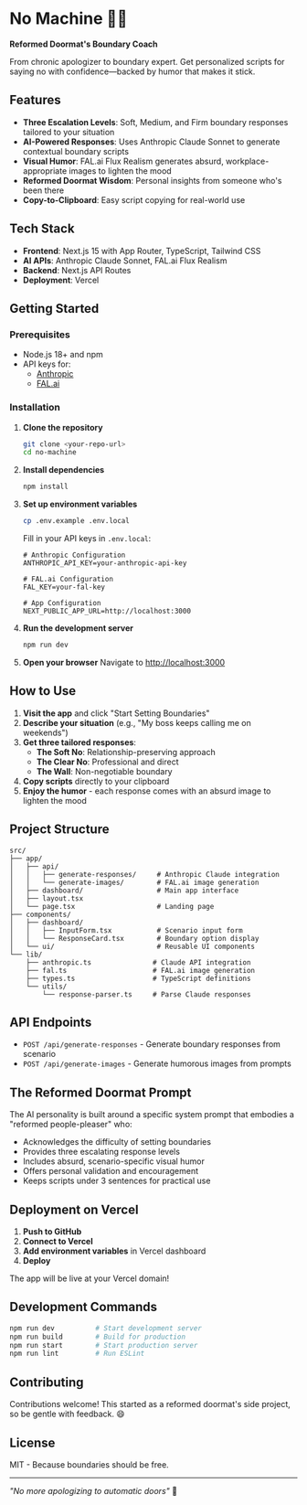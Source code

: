 # No Machine 🚫🤖

**Reformed Doormat's Boundary Coach**

From chronic apologizer to boundary expert. Get personalized scripts for saying no with confidence—backed by humor that makes it stick.

## Features

- **Three Escalation Levels**: Soft, Medium, and Firm boundary responses tailored to your situation
- **AI-Powered Responses**: Uses Anthropic Claude Sonnet to generate contextual boundary scripts
- **Visual Humor**: FAL.ai Flux Realism generates absurd, workplace-appropriate images to lighten the mood
- **Reformed Doormat Wisdom**: Personal insights from someone who's been there
- **Copy-to-Clipboard**: Easy script copying for real-world use

## Tech Stack

- **Frontend**: Next.js 15 with App Router, TypeScript, Tailwind CSS
- **AI APIs**: Anthropic Claude Sonnet, FAL.ai Flux Realism
- **Backend**: Next.js API Routes
- **Deployment**: Vercel

## Getting Started

### Prerequisites

- Node.js 18+ and npm
- API keys for:
  - [Anthropic](https://console.anthropic.com/)
  - [FAL.ai](https://fal.ai/dashboard)

### Installation

1. **Clone the repository**
   ```bash
   git clone <your-repo-url>
   cd no-machine
   ```

2. **Install dependencies**
   ```bash
   npm install
   ```

3. **Set up environment variables**
   ```bash
   cp .env.example .env.local
   ```

   Fill in your API keys in `.env.local`:
   ```env
   # Anthropic Configuration
   ANTHROPIC_API_KEY=your-anthropic-api-key

   # FAL.ai Configuration
   FAL_KEY=your-fal-key

   # App Configuration
   NEXT_PUBLIC_APP_URL=http://localhost:3000
   ```

4. **Run the development server**
   ```bash
   npm run dev
   ```

5. **Open your browser**
   Navigate to [http://localhost:3000](http://localhost:3000)

## How to Use

1. **Visit the app** and click "Start Setting Boundaries"
2. **Describe your situation** (e.g., "My boss keeps calling me on weekends")
3. **Get three tailored responses**:
   - **The Soft No**: Relationship-preserving approach
   - **The Clear No**: Professional and direct
   - **The Wall**: Non-negotiable boundary
4. **Copy scripts** directly to your clipboard
5. **Enjoy the humor** - each response comes with an absurd image to lighten the mood

## Project Structure

```
src/
├── app/
│   ├── api/
│   │   ├── generate-responses/     # Anthropic Claude integration
│   │   └── generate-images/        # FAL.ai image generation
│   ├── dashboard/                  # Main app interface
│   ├── layout.tsx
│   └── page.tsx                    # Landing page
├── components/
│   ├── dashboard/
│   │   ├── InputForm.tsx           # Scenario input form
│   │   └── ResponseCard.tsx        # Boundary option display
│   └── ui/                         # Reusable UI components
└── lib/
    ├── anthropic.ts               # Claude API integration
    ├── fal.ts                     # FAL.ai image generation
    ├── types.ts                   # TypeScript definitions
    └── utils/
        └── response-parser.ts     # Parse Claude responses
```

## API Endpoints

- `POST /api/generate-responses` - Generate boundary responses from scenario
- `POST /api/generate-images` - Generate humorous images from prompts

## The Reformed Doormat Prompt

The AI personality is built around a specific system prompt that embodies a "reformed people-pleaser" who:

- Acknowledges the difficulty of setting boundaries
- Provides three escalating response levels
- Includes absurd, scenario-specific visual humor
- Offers personal validation and encouragement
- Keeps scripts under 3 sentences for practical use

## Deployment on Vercel

1. **Push to GitHub**
2. **Connect to Vercel**
3. **Add environment variables** in Vercel dashboard
4. **Deploy**

The app will be live at your Vercel domain!

## Development Commands

```bash
npm run dev          # Start development server
npm run build        # Build for production
npm run start        # Start production server
npm run lint         # Run ESLint
```

## Contributing

Contributions welcome! This started as a reformed doormat's side project, so be gentle with feedback. 😄

## License

MIT - Because boundaries should be free.

---

*"No more apologizing to automatic doors"* 🚪